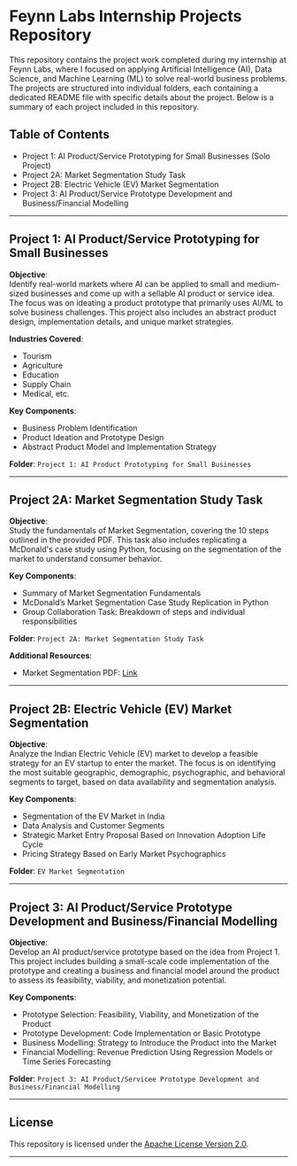 # Feynn Labs Internship Projects Repository

This repository contains the project work completed during my internship at Feynn Labs, where I focused on applying Artificial Intelligence (AI), Data Science, and Machine Learning (ML) to solve real-world business problems. The projects are structured into individual folders, each containing a dedicated README file with specific details about the project. Below is a summary of each project included in this repository.

## Table of Contents

- Project 1: AI Product/Service Prototyping for Small Businesses (Solo Project)
- Project 2A: Market Segmentation Study Task
- Project 2B: Electric Vehicle (EV) Market Segmentation
- Project 3: AI Product/Service Prototype Development and Business/Financial Modelling

---

## Project 1: AI Product/Service Prototyping for Small Businesses

**Objective**:  
Identify real-world markets where AI can be applied to small and medium-sized businesses and come up with a sellable AI product or service idea. The focus was on ideating a product prototype that primarily uses AI/ML to solve business challenges. This project also includes an abstract product design, implementation details, and unique market strategies.

**Industries Covered**:
- Tourism
- Agriculture
- Education
- Supply Chain
- Medical, etc.

**Key Components**:
- Business Problem Identification
- Product Ideation and Prototype Design
- Abstract Product Model and Implementation Strategy

**Folder**: `Project 1: AI Product Prototyping for Small Businesses`

---

## Project 2A: Market Segmentation Study Task

**Objective**:  
Study the fundamentals of Market Segmentation, covering the 10 steps outlined in the provided PDF. This task also includes replicating a McDonald's case study using Python, focusing on the segmentation of the market to understand consumer behavior.

**Key Components**:
- Summary of Market Segmentation Fundamentals
- McDonald’s Market Segmentation Case Study Replication in Python
- Group Collaboration Task: Breakdown of steps and individual responsibilities

**Folder**: `Project 2A: Market Segmentation Study Task`

**Additional Resources**:
- Market Segmentation PDF: [Link](https://drive.google.com/file/d/1SIEt4Bp_4R9dcs4saU1DIui1IKWQIW38/view)

---

## Project 2B: Electric Vehicle (EV) Market Segmentation

**Objective**:  
Analyze the Indian Electric Vehicle (EV) market to develop a feasible strategy for an EV startup to enter the market. The focus is on identifying the most suitable geographic, demographic, psychographic, and behavioral segments to target, based on data availability and segmentation analysis.

**Key Components**:
- Segmentation of the EV Market in India
- Data Analysis and Customer Segments
- Strategic Market Entry Proposal Based on Innovation Adoption Life Cycle
- Pricing Strategy Based on Early Market Psychographics

**Folder**: `EV Market Segmentation`

---

## Project 3: AI Product/Service Prototype Development and Business/Financial Modelling

**Objective**:  
Develop an AI product/service prototype based on the idea from Project 1. This project includes building a small-scale code implementation of the prototype and creating a business and financial model around the product to assess its feasibility, viability, and monetization potential.

**Key Components**:
- Prototype Selection: Feasibility, Viability, and Monetization of the Product
- Prototype Development: Code Implementation or Basic Prototype
- Business Modelling: Strategy to Introduce the Product into the Market
- Financial Modelling: Revenue Prediction Using Regression Models or Time Series Forecasting

**Folder**: `Project 3: AI Product/Servicee Prototype Development and Business/Financial Modelling`

---

## License

This repository is licensed under the [Apache License Version 2.0](/LICENSE).

---

